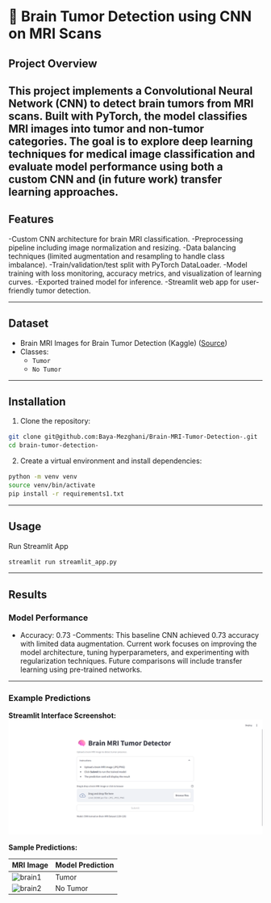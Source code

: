 # 🧠 Brain Tumor Detection using CNN on MRI Scans

## Project Overview
This project implements a Convolutional Neural Network (CNN) to detect brain tumors from MRI scans. Built with PyTorch, the model classifies MRI images into tumor and non-tumor categories.
The goal is to explore deep learning techniques for medical image classification and evaluate model performance using both a custom CNN and (in future work) transfer learning approaches.
---

## Features
-Custom CNN architecture for brain MRI classification.
-Preprocessing pipeline including image normalization and resizing.
-Data balancing techniques (limited augmentation and resampling to handle class imbalance).
-Train/validation/test split with PyTorch DataLoader.
-Model training with loss monitoring, accuracy metrics, and visualization of learning curves.
-Exported trained model for inference.
-Streamlit web app for user-friendly tumor detection.

---

## Dataset
- Brain MRI Images for Brain Tumor Detection (Kaggle) ([Source](https://www.kaggle.com/datasets/navoneel/brain-mri-images-for-brain-tumor-detection/data))
- Classes:
  - `Tumor`
  - `No Tumor`

---

## Installation
1. Clone the repository:
```bash
git clone git@github.com:Baya-Mezghani/Brain-MRI-Tumor-Detection-.git
cd brain-tumor-detection-
```
2. Create a virtual environment and install dependencies:
```bash
python -m venv venv
source venv/bin/activate  
pip install -r requirements1.txt
```

---


## Usage
Run Streamlit App 
```bash
streamlit run streamlit_app.py
```
---

## Results

### Model Performance
- Accuracy: 0.73 
-Comments: This baseline CNN achieved 0.73 accuracy with limited data augmentation. Current work focuses on improving the model architecture, tuning hyperparameters, and experimenting with regularization techniques. Future comparisons will include transfer learning using pre-trained networks.
---

### Example Predictions

**Streamlit Interface Screenshot:**  
![Streamlit App](screenshots/streamlit_app_screenshot.png)

**Sample Predictions:**

| MRI Image | Model Prediction |
|-----------|----------------|
| ![brain1](screenshots/brain1.jpg) | Tumor |
| ![brain2](screenshots/brain2.jpg) | No Tumor |

